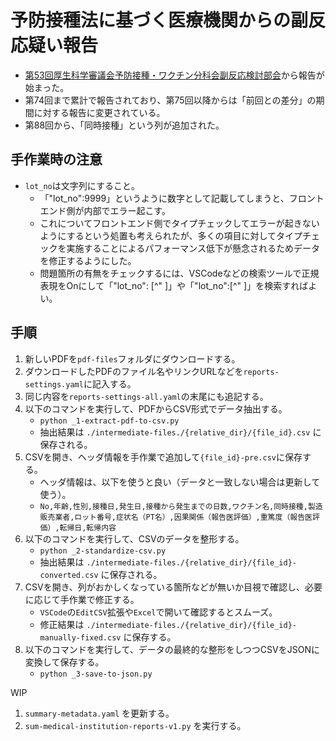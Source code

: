 # 予防接種法に基づく医療機関からの副反応疑い報告

* [第53回厚生科学審議会予防接種・ワクチン分科会副反応検討部会](https://www.mhlw.go.jp/stf/newpage_17208.html)から報告が始まった。
* 第74回まで累計で報告されており、第75回以降からは「前回との差分」の期間に対する報告に変更されている。
* 第88回から、「同時接種」という列が追加された。

## 手作業時の注意

* `lot_no`は文字列にすること。
  * 「"lot_no":9999」というように数字として記載してしまうと、フロントエンド側が内部でエラー起こす。
  * これについてフロントエンド側でタイプチェックしてエラーが起きないようにするという処置も考えられたが、多くの項目に対してタイプチェックを実施することによるパフォーマンス低下が懸念されるためデータを修正するようにした。
  * 問題箇所の有無をチェックするには、VSCodeなどの検索ツールで正規表現をOnにして「"lot_no": [^" ]」や「"lot_no":[^" ]」を検索すればよい。

## 手順

1. 新しいPDFを`pdf-files`フォルダにダウンロードする。
1. ダウンロードしたPDFのファイル名やリンクURLなどを`reports-settings.yaml`に記入する。
1. 同じ内容を`reports-settings-all.yaml`の末尾にも追記する。
1. 以下のコマンドを実行して、PDFからCSV形式でデータ抽出する。
    * `python _1-extract-pdf-to-csv.py`
    * 抽出結果は `./intermediate-files./{relative_dir}/{file_id}.csv` に保存される。
1. CSVを開き、ヘッダ情報を手作業で追加して`{file_id}-pre.csv`に保存する。
    * ヘッダ情報は、以下を使うと良い（データと一致しない場合は更新して使う）。
    * `No,年齢,性別,接種日,発生日,接種から発生までの日数,ワクチン名,同時接種,製造販売業者,ロット番号,症状名（PT名）,因果関係（報告医評価）,重篤度（報告医評価）,転帰日,転帰内容`
1. 以下のコマンドを実行して、CSVのデータを整形する。
    * `python _2-standardize-csv.py`
    * 抽出結果は `./intermediate-files./{relative_dir}/{file_id}-converted.csv` に保存される。
1. CSVを開き、列がおかしくなっている箇所などが無いか目視で確認し、必要に応じて手作業で修正する。
    * `VSCode`の`EditCSV`拡張や`Excel`で開いて確認するとスムーズ。
    * 修正結果は `./intermediate-files./{relative_dir}/{file_id}-manually-fixed.csv` に保存する。
1. 以下のコマンドを実行して、データの最終的な整形をしつつCSVをJSONに変換して保存する。
    * `python _3-save-to-json.py`

WIP

1. `summary-metadata.yaml` を更新する。
1. `sum-medical-institution-reports-v1.py` を実行する。
